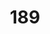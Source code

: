 ---
title: 189
link: https://www.reddit.com/r/roguelikedev/comments/7q0vq6/sharing_saturday_189/dslir55/
---